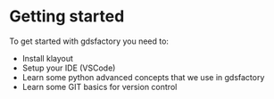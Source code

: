 # Getting started

To get started with gdsfactory you need to:

- Install klayout
- Setup your IDE (VSCode)
- Learn some python advanced concepts that we use in gdsfactory
- Learn some GIT basics for version control


```{tableofcontents}
```

